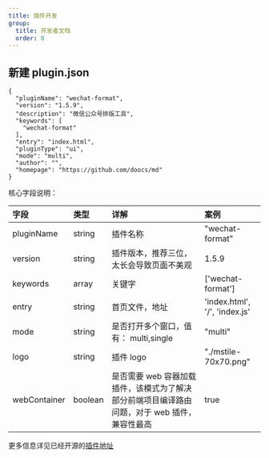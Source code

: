 ```yaml
---
title: 插件开发
group:
  title: 开发者文档
  order: 0
---
```


## 新建 plugin.json

```
{
  "pluginName": "wechat-format",
  "version": "1.5.9",
  "description": "微信公众号排版工具",
  "keywords": [
    "wechat-format"
  ],
  "entry": "index.html",
  "pluginType": "ui",
  "mode": "multi",
  "author": "",
  "homepage": "https://github.com/doocs/md"
}
```

核心字段说明：

| 字段         | 类型    | 详解                                                                                         | 案例                          |
| :----------- | :------ | :------------------------------------------------------------------------------------------- | :---------------------------- |
| pluginName   | string  | 插件名称                                                                                     | "wechat-format"               |
| version      | string  | 插件版本，推荐三位，太长会导致页面不美观                                                     | 1.5.9                         |
| keywords     | array   | 关键字                                                                                       | ['wechat-format']             |
| entry        | string  | 首页文件，地址                                                                               | 'index.html', '/', 'index.js' |
| mode         | string  | 是否打开多个窗口，值有： multi,single                                                        | "multi"                       |
| logo         | string  | 插件 logo                                                                                    | "./mstile-70x70.png"          |
| webContainer | boolean | 是否需要 web 容器加载插件，该模式为了解决部分前端项目编译路由问题，对于 web 插件，兼容性最高 | true                          |

更多信息详见已经开源的[插件地址](https://github.com/app-toolkit)

